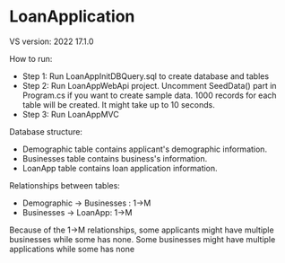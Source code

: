 # LoanApplication

VS version: 2022 17.1.0

How to run:
 - Step 1: Run LoanAppInitDBQuery.sql to create database and tables
 - Step 2: Run LoanAppWebApi project. 
    Uncomment SeedData() part in Program.cs if you want to create sample data. 1000 records for each table will be created. It might take up to 10 seconds.
 - Step 3: Run LoanAppMVC

Database structure:
- Demographic table contains applicant's demographic information.
- Businesses table contains business's information. 
- LoanApp table contains loan application information.
 
Relationships between tables:
- Demographic -> Businesses : 1->M
- Businesses -> LoanApp: 1->M

Because of the 1->M relationships, some applicants might have multiple businesses while some has none. 
Some businesses might have multiple applications while some has none
